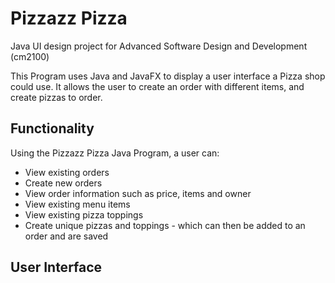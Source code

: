 # Pizzazz Pizza
Java UI design project for Advanced Software Design and Development (cm2100)

This Program uses Java and JavaFX to display a user interface a Pizza shop could use. It allows the user to create an order with different items, and create pizzas to order.

## Functionality

Using the Pizzazz Pizza Java Program, a user can:
* View existing orders
* Create new orders
* View order information such as price, items and owner
* View existing menu items
* View existing pizza toppings
* Create unique pizzas and toppings - which can then be added to an order and are saved

## User Interface
